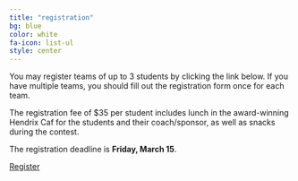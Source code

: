 ```yaml
---
title: "registration"
bg: blue
color: white
fa-icon: list-ul
style: center
---
```


You may register teams of up to 3 students by clicking the link
below.  If you have multiple teams, you should fill out the
registration form once for each team.

The registration fee of $35 per student includes lunch in the
award-winning Hendrix Caf for the students and their coach/sponsor, as
well as snacks during the contest.

The registration deadline is **Friday, March 15**.

<a href="https://apply.hendrix.edu/register/?id=43d29ff5-68af-497f-b110-23d735909a7a" class="button">Register</a>
